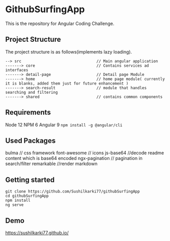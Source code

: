 # GithubSurfingApp

This is the repository for Angular Coding Challenge.

## Project Structure


The project structure is as follows(implements lazy loading).

```
--> src                                 // Main angular application
-------> core                           // Contains services ad interfaces
-------> detail-page                    // Detail page Module
-------> home                           // home page module( currently it is blanks, added them just for future enhancement )
-------> search-result                  // module that handles searching and filtering
-------> shared                         // contains common components

```

## Requirements

Node 12
NPM 6
Angular 9 `npm install -g @angular/cli`


## Used Packages
bulma               //  css framework
font-awesome        // icons
js-base64           //decode readme content which is base64 encoded
ngx-pagination      // pagination in search/filter 
remarkable          //render markdown

## Getting started

```
git clone https://github.com/Sushilkarki77/githubSurfingApp
cd githubSurfingApp
npm install
ng serve
```

## Demo
https://sushilkarki77.github.io/